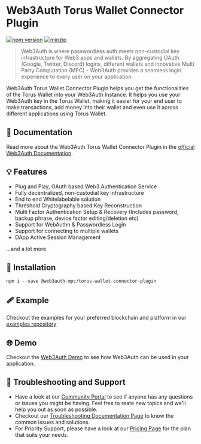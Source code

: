 # Web3Auth Torus Wallet Connector Plugin

[![npm version](https://img.shields.io/npm/v/@web3auth-mpc/torus-wallet-connector-plugin?label=%22%22)](https://www.npmjs.com/package/@web3auth-mpc/torus-wallet-connector-plugin/v/latest)
[![minzip](https://img.shields.io/bundlephobia/minzip/@web3auth-mpc/torus-wallet-connector-plugin?label=%22%22)](https://bundlephobia.com/result?p=@web3auth-mpc/torus-wallet-connector-plugin@latest)

> Web3Auth is where passwordless auth meets non-custodial key infrastructure for Web3 apps and wallets. By aggregating OAuth (Google, Twitter, Discord) logins, different wallets and innovative Multi Party Computation (MPC) - Web3Auth provides a seamless login experience to every user on your application.

Web3Auth Torus Wallet Connector Plugin helps you get the functionalities of the Torus Wallet into your Web3Auth Instance. It helps you use your Web3Auth key in the Torus Wallet, making it easier for your end user to make transactions, add money into their wallet and even use it across different applications using Torus Wallet.

## 📖 Documentation

Read more about the Web3Auth Torus Wallet Connector Plugin in the [official Web3Auth Documentation](https://web3auth.io/docs/sdk/web/plugins/torus-wallet).

## 💡 Features
- Plug and Play, OAuth based Web3 Authentication Service
- Fully decentralized, non-custodial key infrastructure
- End to end Whitelabelable solution
- Threshold Cryptography based Key Reconstruction
- Multi Factor Authentication Setup & Recovery (Includes password, backup phrase, device factor editing/deletion etc)
- Support for WebAuthn & Passwordless Login
- Support for connecting to multiple wallets
- DApp Active Session Management

...and a lot more

## 🔗 Installation

```shell
npm i --save @web3auth-mpc/torus-wallet-connector-plugin
```

## 🩹 Example

Checkout the examples for your preferred blockchain and platform in our [examples repository](https://github.com/Web3Auth/examples/)

## 🌐 Demo

Checkout the [Web3Auth Demo](https://demo-app.web3auth.io/) to see how Web3Auth can be used in your application.

## 💬 Troubleshooting and Support

- Have a look at our [Community Portal](https://community.web3auth.io/) to see if anyone has any questions or issues you might be having. Feel free to reate new topics and we'll help you out as soon as possible.
- Checkout our [Troubleshooting Documentation Page](https://web3auth.io/docs/troubleshooting) to know the common issues and solutions.
- For Priority Support, please have a look at our [Pricing Page](https://web3auth.io/pricing.html) for the plan that suits your needs.

